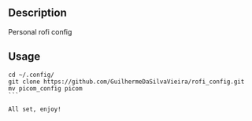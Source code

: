 ## Description 
Personal rofi config

## Usage
````
cd ~/.config/
git clone https://github.com/GuilhermeDaSilvaVieira/rofi_config.git
mv picom_config picom
```

All set, enjoy!
